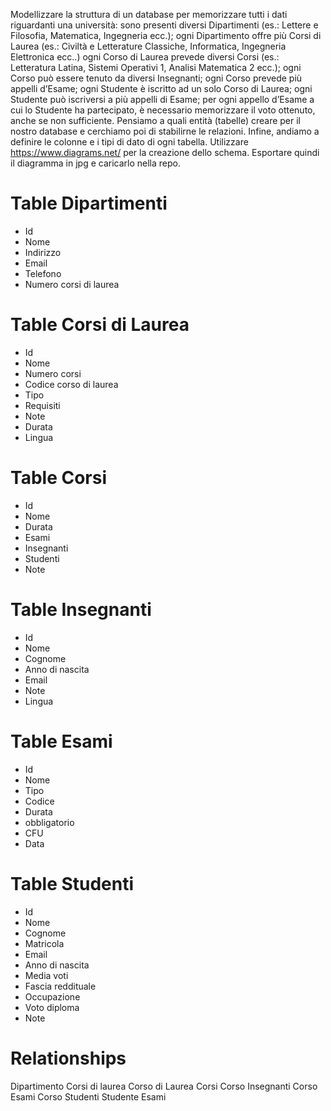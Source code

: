 Modellizzare la struttura di un database per memorizzare tutti i dati riguardanti una università:
sono presenti diversi Dipartimenti (es.: Lettere e Filosofia, Matematica, Ingegneria ecc.);
ogni Dipartimento offre più Corsi di Laurea (es.: Civiltà e Letterature Classiche, Informatica, Ingegneria Elettronica ecc..)
ogni Corso di Laurea prevede diversi Corsi (es.: Letteratura Latina, Sistemi Operativi 1, Analisi Matematica 2 ecc.);
ogni Corso può essere tenuto da diversi Insegnanti;
ogni Corso prevede più appelli d’Esame;
ogni Studente è iscritto ad un solo Corso di Laurea;
ogni Studente può iscriversi a più appelli di Esame;
per ogni appello d’Esame a cui lo Studente ha partecipato, è necessario memorizzare il voto ottenuto, anche se non sufficiente. Pensiamo a quali entità (tabelle) creare per il nostro database e cerchiamo poi di stabilirne le relazioni. Infine, andiamo a definire le colonne e i tipi di dato di ogni tabella.
Utilizzare https://www.diagrams.net/ per la creazione dello schema. Esportare quindi il diagramma in jpg e caricarlo nella repo.


# Table Dipartimenti
- Id
- Nome
- Indirizzo
- Email
- Telefono
- Numero corsi di laurea

# Table Corsi di Laurea
- Id
- Nome
- Numero corsi
- Codice corso di laurea
- Tipo
- Requisiti
- Note
- Durata
- Lingua

# Table Corsi
- Id
- Nome
- Durata
- Esami
- Insegnanti
- Studenti
- Note



# Table Insegnanti
- Id
- Nome
- Cognome
- Anno di nascita
- Email
- Note
- Lingua


# Table Esami
- Id
- Nome
- Tipo
- Codice
- Durata
- obbligatorio
- CFU
- Data


# Table Studenti
- Id
- Nome
- Cognome
- Matricola
- Email
- Anno di nascita
- Media voti
- Fascia reddituale
- Occupazione
- Voto diploma
- Note


# Relationships 

Dipartimento <oneToMany> Corsi di laurea 
Corso di Laurea <manyToMany> Corsi 
Corso <manyToMany> Insegnanti 
Corso <oneToMany> Esami
Corso <manyToMany> Studenti
Studente <manyToMany> Esami